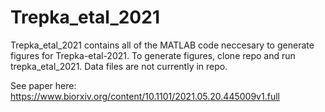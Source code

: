 # Trepka\_etal\_2021

Trepka\_etal\_2021 contains all of the MATLAB code neccesary to generate figures for Trepka-etal-2021. To generate figures, clone repo and run trepka\_etal\_2021. Data files are not currently in repo. 

See paper here: https://www.biorxiv.org/content/10.1101/2021.05.20.445009v1.full

